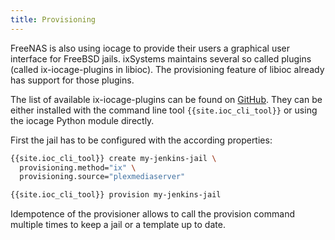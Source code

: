 ```yaml
---
title: Provisioning
---
```

FreeNAS is also using iocage to provide their users a graphical user interface for FreeBSD jails.
ixSystems maintains several so called plugins (called ix-iocage-plugins in libioc).
The provisioning feature of libioc already has support for those plugins.

The list of available ix-iocage-plugins can be found on [GitHub](https://github.com/freenas/iocage-ix-plugins).
They can be either installed with the command line tool `{{site.ioc_cli_tool}}` or using the iocage Python module directly.

First the jail has to be configured with the according properties:

```sh
{{site.ioc_cli_tool}} create my-jenkins-jail \
  provisioning.method="ix" \
  provisioning.source="plexmediaserver"

{{site.ioc_cli_tool}} provision my-jenkins-jail
```

Idempotence of the provisioner allows to call the provision command multiple times to keep a jail or a template up to date.